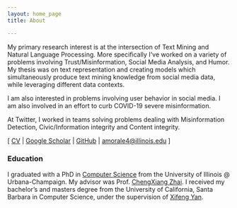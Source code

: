 ```yaml
---
layout: home_page
title: About

---
```


My primary research interest is at the intersection of Text Mining and Natural Language Processing. 
More specifically I've worked on a variety of problems involving Trust/Misinformation, Social Media Analysis, and Humor.  My thesis was on text representation and creating models which simultaneously produce text mining knowledge from social media data, while leveraging different data contexts.

I am also interested in problems involving user behavior in social media. I am also involved in an effort to curb COVID-19 severe misinformation.   

At Twitter, I worked in teams solving problems dealing with Misinformation Detection, Civic/Information integrity and Content integrity. 

\[ [CV](AlexMorales_CV.pdf) \| [Google Scholar](https://scholar.google.com/citations?hl=en&user=k35br0sAAAAJ) \| [GitHub](https://github.com/amorale4)  \|  [amorale4@illinois.edu](mailto:amorale4@illinois.edu) \]

### Education

I graduated with a PhD in [Computer Science](https://cs.illinois.edu/) from the University of Illinois @ Urbana-Champaign. My advisor was Prof. [ChengXiang Zhai](http://czhai.cs.illinois.edu/). I received my bachelor’s and masters degree from the University of California, Santa Barbara in Computer Science, under the supervision of [Xifeng Yan](https://sites.cs.ucsb.edu/~xyan/).
